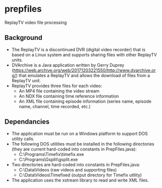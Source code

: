 # prepfiles
ReplayTV video file processing
## Background
* The ReplayTV is a discontinued DVR (digital video recorder) that is based on a Linux 
system and supports sharing files with other ReplayTV units.
* DVArchive is a Java application written by Gerry Duprey 
(https://web.archive.org/web/20171203221550/http://www.dvarchive.org/) 
that emulates a ReplayTV and allows the download of files from a ReplayTV unit.
* ReplayTV provides three files for each video:
  * An MP4 file containing the video stream
  * An NDX file containing time reference information
  * An XML file containing episode information (series name, episode name, channel, time recorded, 
  etc.)




## Dependancies
* The application must be run on a Windows platform to support DOS utility calls.
* The following DOS utilities must be installed in the following directories (they are current hard-coded into constants in PrepFiles.java):
  * C:\Programs\Timefix\timefix.exe
  * C:\Programs\Gsplit\gsplit.exe
* Two directories are hard-coded into constants in PrepFiles.java:
  * C:\Data\Videos (raw videos and supporting files)
  * C:\Data\Videos\Timefixed (output directory for Timefix utility)
* The application uses the xstream library to read and write XML files.